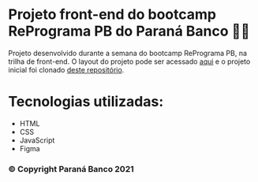# Projeto front-end do bootcamp RePrograma PB do Paraná Banco 👩‍💻

Projeto desenvolvido durante a semana do bootcamp RePrograma PB, na trilha de front-end. O layout do projeto pode ser acessado [aqui](https://www.figma.com/file/pzyVylrT5t6IYHbBaxU64o/RePrograma-Trilha-Front-end?node-id=0%3A394) e o projeto inicial foi clonado [deste repositório](https://github.com/annelesinhovski/reprograma-inicial).

# Tecnologias utilizadas:

- HTML
- CSS
- JavaScript
- Figma

### © Copyright Paraná Banco 2021

